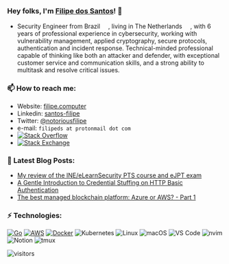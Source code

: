 ### Hey folks, I'm [Filipe dos Santos](https://www.filipe.computer/)! 👋

- Security Engineer from Brazil <img height="15" src="https://raw.githubusercontent.com/emcrisostomo/flags/master/svg/BR.svg">, living in The Netherlands <img height="15" src="https://raw.githubusercontent.com/emcrisostomo/flags/master/svg/NL.svg">, with 6 years of professional experience in cybersecurity, working with vulnerability management, applied cryptography, secure protocols, authentication and incident response. Technical-minded professional capable of thinking like both an attacker and defender, with exceptional customer service and communication skills, and a strong ability to multitask and resolve critical issues.

### 📫 How to reach me:

- Website: [filipe.computer](https://www.filipe.computer/)
- Linkedin: [santos-filipe](https://www.linkedin.com/in/santos-filipe/)
- Twitter: [@notoriousfilipe](https://twitter.com/notoriousfilipe)
- e-mail: `filipeds at protonmail dot com`
- <a href="https://stackoverflow.com/users/188129" target="_blank"><img alt="Stack Overflow" src="https://img.shields.io/badge/-Stack%20Overflow-FE7A16?style=flat-square&logo=Stack-Overflow&logoColor=white"></a>
- <a href="https://security.stackexchange.com/users/188129" target="_blank"><img alt="Stack Exchange" src="https://img.shields.io/badge/-Stack%20Exchange-1E5297?style=flat-square&logo=Stack-Exchange&logoColor=white"></a>

### 📝 Latest Blog Posts:

- [My review of the INE/eLearnSecurity PTS course and eJPT exam](https://www.filipe.computer/posts/2021/03/ejpt-review/ejpt-review/)
- [A Gentle Introduction to Credential Stuffing on HTTP Basic Authentication](https://www.filipe.computer/posts/2020/11/credential-stuffing/credential-stuffing-python3/)
- [The best managed blockchain platform: Azure or AWS? - Part 1](https://www.filipe.computer/posts/2020/managed-blockchain/1/)

### ⚡ Technologies:

[![Go](https://img.shields.io/badge/Go-00ADD8?style=for-the-badge&logo=go&logoColor=white)](https://golang.org/)
[![AWS](https://img.shields.io/badge/Amazon_AWS-232F3E?style=for-the-badge&logo=amazon-aws&logoColor=white)](https://aws.amazon.com)
[![Docker](https://img.shields.io/badge/Docker-2CA5E0?style=for-the-badge&logo=docker&logoColor=white)](https://https://docker.com/)
![Kubernetes](https://img.shields.io/badge/kubernetes-326ce5.svg?&style=for-the-badge&logo=kubernetes&logoColor=white)
![Linux](https://img.shields.io/badge/Linux-FCC624?style=for-the-badge&logo=linux&logoColor=black)
![macOS](https://img.shields.io/badge/mac%20os-000000?style=for-the-badge&logo=apple&logoColor=white)
![VS Code](https://img.shields.io/badge/Visual_Studio_Code-0078D4?style=for-the-badge&logo=visual%20studio%20code&logoColor=white)
![nvim](https://img.shields.io/badge/NeoVim-%2357A143.svg?&style=for-the-badge&logo=neovim&logoColor=white)
![Notion](https://img.shields.io/badge/Notion-000000?style=for-the-badge&logo=notion&logoColor=white)
![tmux](https://img.shields.io/badge/tmux-1BB91F?style=for-the-badge&logo=tmux&logoColor=white)

![visitors](https://visitor-badge.glitch.me/badge?page_id=santosfilipe.santosfilipe)
